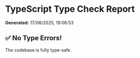 # TypeScript Type Check Report

**Generated:** 17/08/2025, 19:06:53

## ✅ No Type Errors!

The codebase is fully type-safe.
